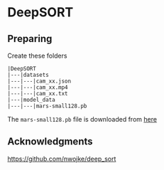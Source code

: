 # DeepSORT
## Preparing
Create these folders
```
|DeepSORT
|---|datasets
|---|---|cam_xx.json
|---|---|cam_xx.mp4
|---|---|cam_xx.txt
|---|model_data
|---|---|mars-small128.pb
```
The `mars-small128.pb` file is downloaded from [here](https://drive.google.com/drive/folders/1m2ebLHB2JThZC8vWGDYEKGsevLssSkjo)
## Acknowledgments
https://github.com/nwojke/deep_sort
